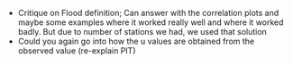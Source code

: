 - Critique on Flood definition; Can answer with the correlation plots and maybe some examples where it worked really well and where it worked badly. But due to number of stations we had, we used that solution
- Could you again go into how the u values are obtained from the observed value (re-explain PIT)